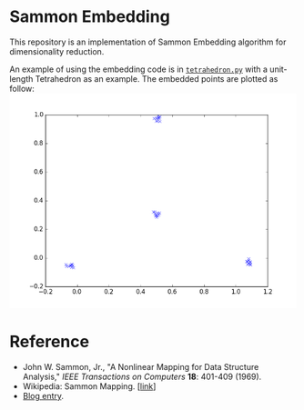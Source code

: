 # Sammon Embedding

This repository is an implementation of Sammon Embedding algorithm for dimensionality reduction.

An example of using the embedding code is in [``tetrahedron.py``](tetrahedron.py) with a unit-length Tetrahedron as an example. The embedded points are plotted as follow:
![Embedded tetrahedron](embedded_tetrahedron.png)


# Reference

* John W. Sammon, Jr., "A Nonlinear Mapping for Data Structure Analysis," _IEEE Transactions on Computers_ __18__: 401-409 (1969).
* Wikipedia: Sammon Mapping. \[[link](https://en.wikipedia.org/wiki/Sammon_mapping)\]
* [Blog entry](https://datawarrior.wordpress.com/2016/10/23/sammon-embedding/).